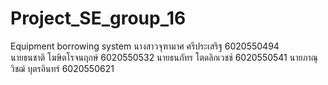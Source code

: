 # Project_SE_group_16
 Equipment borrowing system
 นางสาวจุฑามาศ ศรีประเสริฐ 6020550494  
 นายธนชาติ โฆษิตโรจนฤกษ์ 6020550532 
 นายธนภัทร โตดลิกเวชช์ 6020550541 
 นายภาณุวิชฌ์ บุตรอินทร์ 6020550621    
